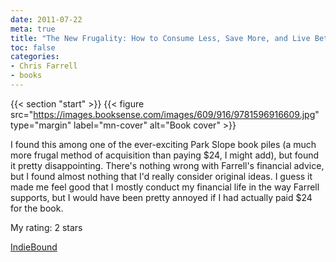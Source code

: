 ```yaml
---
date: 2011-07-22
meta: true
title: "The New Frugality: How to Consume Less, Save More, and Live Better"
toc: false
categories:
- Chris Farrell
- books
---
```


{{< section "start" >}}
{{< figure src="https://images.booksense.com/images/609/916/9781596916609.jpg" type="margin" label="mn-cover" alt="Book cover" >}}

I found this among one of the ever-exciting Park Slope book piles (a much more frugal method of acquisition than paying $24, I might add), but found it pretty disappointing. There's nothing wrong with Farrell's financial advice, but I found almost nothing that I'd really consider original ideas. I guess it made me feel good that I mostly conduct my financial life in the way Farrell supports, but I would have been pretty annoyed if I had actually paid $24 for the book.

My rating: 2 stars  

[IndieBound](https://www.indiebound.org/book/9781596916609)
